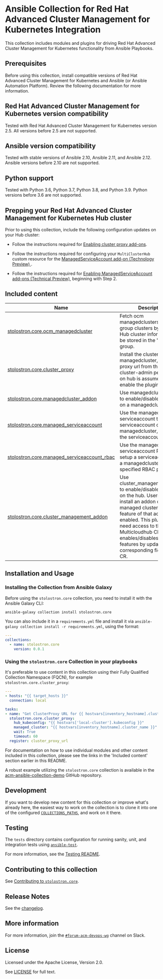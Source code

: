 <!-- Taking from community.general and community.kubernetes -->
# Ansible Collection for Red Hat Advanced Cluster Management for Kubernetes Integration

This collection includes modules and plugins for driving Red Hat Advanced Cluster Management for Kubernetes functionality from Ansible Playbooks.

<!-- Nothing past the blurb is shown without opening full README -->

## Prerequisites

Before using this collection, install compatible versions of Red Hat Advanced Cluster Management for Kubernetes and Ansible (or Ansible Automation Platform). Review the following documentation for more information.

## Red Hat Advanced Cluster Management for Kubernetes version compatibility

Tested with Red Hat Advanced Cluster Management for Kubernetes version 2.5. All versions before 2.5 are not supported.

## Ansible version compatibility

Tested with stable versions of Ansible 2.10, Ansible 2.11, and Ansible 2.12. Ansible versions before 2.10 are not supported.

## Python support

Tested with Python 3.6, Python 3.7, Python 3.8, and Python 3.9. Python versions before 3.6 are not supported.

## Prepping your Red Hat Advanced Cluster Management for Kubernetes Hub cluster

Prior to using this collection, include the following configuration updates on your Hub cluster:

- Follow the instructions required for [Enabling cluster proxy add-ons](https://access.redhat.com/documentation/en-us/red_hat_advanced_cluster_management_for_kubernetes/2.5/html/clusters/managing-your-clusters#cluster-proxy-addon).

- Follow the instructions required for configuring your `MultiClusterHub` custom resource for the [ManagedServiceAccount add-on (Technology Preview)
](https://access.redhat.com/documentation/en-us/red_hat_advanced_cluster_management_for_kubernetes/2.5/html/install/installing#serviceaccount-addon-intro).

- Follow the instructions required for [Enabling ManagedServiceAccount add-ons (Technical Preview)](https://github.com/stolostron/rhacm-docs/blob/2.5_stage/multicluster_engine/addon_managed_service.adoc), beginning with Step 2.

## Included content

<!--start collection content-->
Name | Description
--- | ---
[stolostron.core.ocm_managedcluster](https://github.com/stolostron/ansible-collection.core/blob/main/docs/ocm_managedcluster_inventory.rst)| Fetch ocm managedclusters, and group clusters by labels. Hub cluster information will be stored in the "hub" group.
[stolostron.core.cluster_proxy](https://github.com/stolostron/ansible-collection.core/blob/main/docs/cluster_proxy_module.rst)| Install the cluster proxy on a managedcluster, and get proxy url from the addon. cluster-admin permission on hub is assumed to enable the plugin.
[stolostron.core.managedcluster_addon](https://github.com/stolostron/ansible-collection.core/blob/main/docs/managedcluster_addon_module.rst)| Use managedcluster_addon to enable/disable an addon on a managedcluster.
[stolostron.core.managed_serviceaccount](https://github.com/stolostron/ansible-collection.core/blob/main/docs/managed_serviceaccount_module.rst)| Use the managed-serviceaccount to setup a serviceaccount on a managedcluster, and return the serviceaccount token.
[stolostron.core.managed_serviceaccount_rbac](https://github.com/stolostron/ansible-collection.core/blob/main/docs/managed_serviceaccount_rbac_module.rst)| Use the managed-serviceaccount RBAC to setup a serviceaccount on a managedcluster with the specified RBAC permission.
[stolostron.core.cluster_management_addon](https://github.com/stolostron/ansible-collection.core/blob/main/docs/cluster_management_addon_module.rst)| Use cluster_management_addon to enable/disable a feature on the hub. Users can only install an addon on managed clusters if the feature of that addon is enabled. This plugin will need access to the Multicloudhub CR, and it enables/disables available features by updating the corresponding fields in the CR.
<!--end collection content-->

## Installation and Usage

### Installing the Collection from Ansible Galaxy

Before using the `stolostron.core` collection, you need to install it with the Ansible Galaxy CLI:

```bash
ansible-galaxy collection install stolostron.core
```

You can also include it in a `requirements.yml` file and install it via `ansible-galaxy collection install -r requirements.yml`, using the format:

```yaml
---
collections:
  - name: stolostron.core
    version: 0.0.1
```

### Using the `stolostron.core` Collection in your playbooks

It's preferable to use content in this collection using their Fully Qualified Collection Namespace (FQCN), for example `stolostron.core.cluster_proxy`:

```yaml
---
- hosts: "{{ target_hosts }}"
  connection: local

tasks:
- name: "Get ClusterProxy URL for {{ hostvars[inventory_hostname].cluster_name }}"
  stolostron.core.cluster_proxy:
    hub_kubeconfig: "{{ hostvars['local-cluster'].kubeconfig }}"
    managed_cluster: "{{ hostvars[inventory_hostname].cluster_name }}"
    wait: True
    timeout: 60
  register: cluster_proxy_url
```

For documentation on how to use individual modules and other content included in this collection, please see the links in the 'Included content' section earlier in this README.

A robust example utilizing the `stolostron.core` collection is available in the [acm-ansible-collection-demo](https://github.com/stolostron/acm-ansible-collection-demo/tree/v0.0.1) GitHub repository.

## Development

If you want to develop new content for this collection or improve what's already here, the easiest way to work on the collection is to clone it into one of the configured [`COLLECTIONS_PATHS`](https://docs.ansible.com/ansible/latest/reference_appendices/config.html#collections-paths), and work on it there.

## Testing

The `tests` directory contains configuration for running sanity, unit, and integration tests using [`ansible-test`](https://docs.ansible.com/ansible/latest/dev_guide/testing_integration.html).

For more information, see the [Testing README](https://github.com/stolostron/ansible-collection.core/blob/main/tests/README.md).

## Contributing to this collection

See [Contributing to `stolostron.core`](https://github.com/stolostron/ansible-collection.core/blob/main/CONTRIBUTING.md).

## Release Notes

See the [changelog](https://github.com/stolostron/ansible-collection.core/blob/main/CHANGELOG.rst).

## More information

For more information, join the [`#forum-acm-devops-wg`](https://coreos.slack.com/archives/C014C2BF65D) channel on Slack.

## License

Licensed under the Apache License, Version 2.0.

See [LICENSE](https://github.com/stolostron/ansible-collection.core/blob/main/LICENSE) for full text.